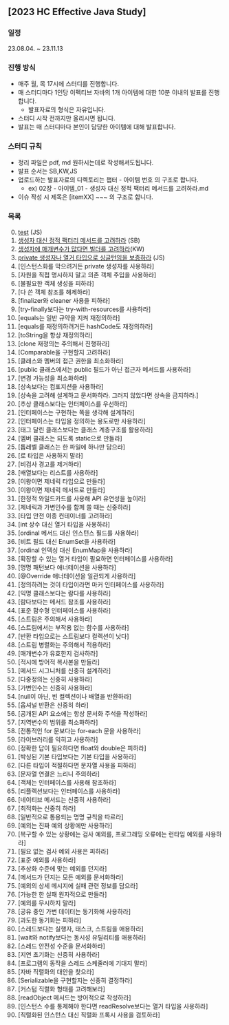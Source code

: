 ## [2023 HC Effective Java Study]

### 일정
23.08.04. ~ 23.11.13

### 진행 방식
- 매주 월, 목 17시에 스터디를 진행합니다.
- 매 스터디마다 1인당 이펙티브 자바의 1개 아이템에 대한 10분 이내의 발표를 진행합니다.
  - 발표자료의 형식은 자유입니다.
- 스터디 시작 전까지만 올리시면 됩니다.
- 발표는 매 스터디마다 본인이 담당한 아이템에 대해 발표합니다.

### 스터디 규칙
- 정리 파일은 pdf, md 원하시는데로 작성해셔도됩니다.
- 발표 순서는 SB,KW,JS
- 업로드하는 발표자료의 디렉토리는 챕터 - 아이템 번호 의 구조로 합니다.
  - ex) 02장 - 아이템_01 - 생성자 대신 정적 팩터리 메서드를 고려하라.md
- 이슈 작성 시 제목은 [itemXX] ~~~ 의 구조로 합니다.

### 목록
0. [test](02장/아이템_00/test.md) (JS)
1. [생성자 대신 정적 팩터리 메서드를 고려하라](02장/아이템_01/생성자_대신_정적_팩터리_메서드를_고려하라.md) (SB)
2. [생성자에 매개변수가 많다면 빌더를 고려하라](02장/아이템_02/생성자에_매개변수가_많다면_빌더를_고려하라.md)(KW)
3. [private 생성자나 열거 타입으로 싱글턴임을 보증하라](02장/아이템_03/private_생성자나_열거_타입으로_싱글턴임을_보증하라.md) (JS)
4. [인스턴스화를 막으려거든 private 생성자를 사용하라]
5. [자원을 직접 명시하지 말고 의존 객체 주입을 사용하라]
6. [불필요한 객체 생성을 피하라]
7. [다 쓴 객체 참조를 해제하라]
8. [finalizer와 cleaner 사용을 피하라]
9. [try-finally보다는 try-with-resources를 사용하라]
10. [equals는 일반 규약을 지켜 재정의하라]
11. [equals를 재정의하려거든 hashCode도 재정의하라]
12. [toString을 항상 재정의하라]
13. [clone 재정의는 주의해서 진행하라]
14. [Comparable을 구현할지 고려하라]
15. [클래스와 멤버의 접근 권한을 최소화하라]
16. [public 클래스에서는 public 필드가 아닌 접근자 메서드를 사용하라]
17. [변경 가능성을 최소화하라]
18. [상속보다는 컴포지션을 사용하라]
19. [상속을 고려해 설계하고 문서화하라. 그러지 않았다면 상속을 금지하라.]
20. [추상 클래스보다는 인터페이스를 우선하라]
21. [인터페이스는 구현하는 쪽을 생각해 설계하라]
22. [인터페이스는 타입을 정의하는 용도로만 사용하라]
23. [태그 달린 클래스보다는 클래스 계층구조를 활용하라]
24. [멤버 클래스는 되도록 static으로 만들라]
25. [톱레벨 클래스는 한 파일에 하나만 담으라]
26. [로 타입은 사용하지 말라]
27. [비검사 경고를 제거하라]
28. [배열보다는 리스트를 사용하라]
29. [이왕이면 제네릭 타입으로 만들라]
30. [이왕이면 제네릭 메서드로 만들라]
31. [한정적 와일드카드를 사용해 API 유연성을 높이라]
32. [제네릭과 가변인수를 함께 쓸 때는 신중하라]
33. [타입 안전 이종 컨테이너를 고려하라]
34. [int 상수 대신 열거 타입을 사용하라]
35. [ordinal 메서드 대신 인스턴스 필드를 사용하라]
36. [비트 필드 대신 EnumSet을 사용하라]
37. [ordinal 인덱싱 대신 EnumMap을 사용하라]
38. [확장할 수 있는 열거 타입이 필요하면 인터페이스를 사용하라]
39. [명명 패턴보다 애너테이션을 사용하라]
40. [@Override 애너테이션을 일관되게 사용하라]
41. [정의하려는 것이 타입이라면 마커 인터페이스를 사용하라]
42. [익명 클래스보다는 람다를 사용하라]
43. [람다보다는 메서드 참조를 사용하라]
44. [표준 함수형 인터페이스를 사용하라]
45. [스트림은 주의해서 사용하라]
46. [스트림에서는 부작용 없는 함수를 사용하라]
47. [반환 타입으로는 스트림보다 컬렉션이 낫다]
48. [스트림 병렬화는 주의해서 적용하라]
49. [매개변수가 유효한지 검사하라]
50. [적시에 방어적 복사본을 만들라]
51. [메서드 시그니처를 신중히 설계하라]
52. [다중정의는 신중히 사용하라]
53. [가변인수는 신중히 사용하라]
54. [null이 아닌, 빈 컬렉션이나 배열을 반환하라]
55. [옵셔널 반환은 신중히 하라]
56. [공개된 API 요소에는 항상 문서화 주석을 작성하라]
57. [지역변수의 범위를 최소화하라]
58. [전통적인 for 문보다는 for-each 문을 사용하라]
59. [라이브러리를 익히고 사용하라]
60. [정확한 답이 필요하다면 float와 double은 피하라]
61. [박싱된 기본 타입보다는 기본 타입을 사용하라]
62. [다른 타입이 적절하다면 문자열 사용을 피하라]
63. [문자열 연결은 느리니 주의하라]
64. [객체는 인터페이스를 사용해 참조하라]
65. [리플렉션보다는 인터페이스를 사용하라]
66. [네이티브 메서드는 신중히 사용하라]
67. [최적화는 신중히 하라]
68. [일반적으로 통용되는 명명 규칙을 따르라]
69. [예외는 진짜 예외 상황에만 사용하라]
70. [복구할 수 있는 상황에는 검사 예외를, 프로그래밍 오류에는 런타임 예외를 사용하라]
71. [필요 없는 검사 예외 사용은 피하라]
72. [표준 예외를 사용하라]
73. [추상화 수준에 맞는 예외를 던지라]
74. [메서드가 던지는 모든 예외를 문서화하라]
75. [예외의 상세 메시지에 실패 관련 정보를 담으라]
76. [가능한 한 실패 원자적으로 만들라]
77. [예외를 무시하지 말라]
78. [공유 중인 가변 데이터는 동기화해 사용하라]
79. [과도한 동기화는 피하라]
80. [스레드보다는 실행자, 태스크, 스트림을 애용하라]
81. [wait와 notify보다는 동시성 유틸리티를 애용하라]
82. [스레드 안전성 수준을 문서화하라]
83. [지연 초기화는 신중히 사용하라]
84. [프로그램의 동작을 스레드 스케줄러에 기대지 말라]
85. [자바 직렬화의 대안을 찾으라]
86. [Serializable을 구현할지는 신중히 결정하라]
87. [커스텀 직렬화 형태를 고려해보라]
88. [readObject 메서드는 방어적으로 작성하라]
89. [인스턴스 수를 통제해야 한다면 readResolve보다는 열거 타입을 사용하라]
90. [직렬화된 인스턴스 대신 직렬화 프록시 사용을 검토하라]